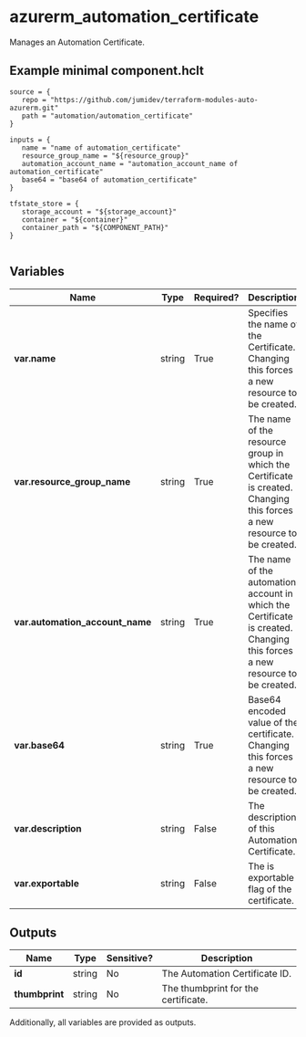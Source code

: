 # azurerm_automation_certificate

Manages an Automation Certificate.

## Example minimal component.hclt

```hcl
source = {
   repo = "https://github.com/jumidev/terraform-modules-auto-azurerm.git" 
   path = "automation/automation_certificate" 
}

inputs = {
   name = "name of automation_certificate" 
   resource_group_name = "${resource_group}" 
   automation_account_name = "automation_account_name of automation_certificate" 
   base64 = "base64 of automation_certificate" 
}

tfstate_store = {
   storage_account = "${storage_account}" 
   container = "${container}" 
   container_path = "${COMPONENT_PATH}" 
}


```

## Variables

| Name | Type | Required? |  Description |
| ---- | ---- | --------- |  ----------- |
| **var.name** | string | True | Specifies the name of the Certificate. Changing this forces a new resource to be created. | 
| **var.resource_group_name** | string | True | The name of the resource group in which the Certificate is created. Changing this forces a new resource to be created. | 
| **var.automation_account_name** | string | True | The name of the automation account in which the Certificate is created. Changing this forces a new resource to be created. | 
| **var.base64** | string | True | Base64 encoded value of the certificate. Changing this forces a new resource to be created. | 
| **var.description** | string | False | The description of this Automation Certificate. | 
| **var.exportable** | string | False | The is exportable flag of the certificate. | 



## Outputs

| Name | Type | Sensitive? | Description |
| ---- | ---- | --------- | --------- |
| **id** | string | No  | The Automation Certificate ID. | 
| **thumbprint** | string | No  | The thumbprint for the certificate. | 

Additionally, all variables are provided as outputs.
